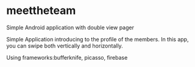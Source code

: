 # meettheteam
Simple Android application with double view pager

Simple Application introducing to the profile of the members.
In this app, you can swipe both vertically and horizontally.

Using frameworks:bufferknife, picasso, firebase

